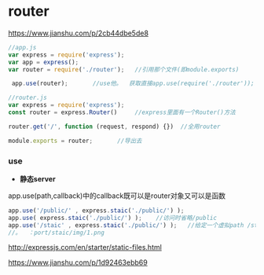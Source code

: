 # router

https://www.jianshu.com/p/2cb44dbe5de8

```javascript
//app.js
var express = require('express');
var app = express();
var router = require('./router');   //引用那个文件(即module.exports)

 app.use(router);       //use他。  获取直接app.use(require('./router')); 
```

```javascript
//router.js
var express = require('express');
const router = express.Router()     //express里面有一个Router()方法

router.get('/', function (request, respond) {})  //全用router

module.exports = router;       //导出去
```

### use

+ **静态server**

app.use(path,callback)中的callback既可以是router对象又可以是函数

```javascript
app.use('/public/' , express.staic('./public/') );
app.use( express.staic('./public/') );    //访问时省略/public
app.use('/staic' , express.staic('./public/') );   //给定一个虚拟path /staic
//。  ：port/staic/img/1.png
```

 http://expressjs.com/en/starter/static-files.html

https://www.jianshu.com/p/1d92463ebb69